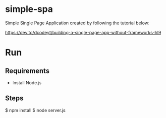 # simple-spa

Simple Single Page Application created by following the tutorial below:

https://dev.to/dcodeyt/building-a-single-page-app-without-frameworks-hl9

# Run

## Requirements

- Install Node.js

## Steps

$ npm install
$ node server.js
